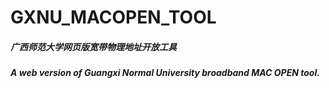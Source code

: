 # GXNU_MACOPEN_TOOL
##### 广西师范大学网页版宽带物理地址开放工具
##### A web version of Guangxi Normal University broadband MAC OPEN tool.
